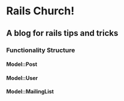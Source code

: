 # Rails Church!
## A blog for rails tips and tricks

### Functionality Structure

#### Model::Post

#### Model::User

#### Model::MailingList